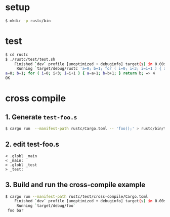 # setup

```bash
$ mkdir -p rustc/bin
```

# test

```bash
$ cd rustc
$ ./rustc/test/test.sh
    Finished `dev` profile [unoptimized + debuginfo] target(s) in 0.00s
     Running `target/debug/rustc 'a=0; b=1; for ( i=0; i<3; i=i+1 ) { a=a+1; b=b+1; } return b;'`
a=0; b=1; for ( i=0; i<3; i=i+1 ) { a=a+1; b=b+1; } return b; => 4
OK

```

# cross compile

## 1. Generate `test-foo.s`

```bash
$ cargo run  --manifest-path rustc/Cargo.toml -- 'foo();' > rustc/bin/test-foo.s
```

## 2. edit test-foo.s

```
< .globl _main
< _main:
> .globl _test
> _test:
```

## 3. Build and run the cross-compile example

```bash
$ cargo run --manifest-path rustc/test/cross-compile/Cargo.toml
    Finished `dev` profile [unoptimized + debuginfo] target(s) in 0.00s
     Running `target/debug/foo`
 foo bar
```